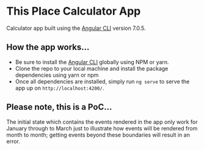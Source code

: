 # This Place Calculator App

Calculator app built using the [Angular CLI](https://github.com/angular/angular-cli) version 7.0.5.

## How the app works...
* Be sure to install the [Angular CLI](https://github.com/angular/angular-cli) globally using NPM or yarn.
* Clone the repo to your local machine and install the package dependencies using yarn or npm
* Once all dependencies are installed, simply run `ng serve` to serve the app up on `http://localhost:4200/`.

## Please note, this is a PoC...
The initial state which contains the events rendered in the app only work for January through to March just to illustrate how events will be rendered from month to month; getting events beyond these boundaries will result in an error.